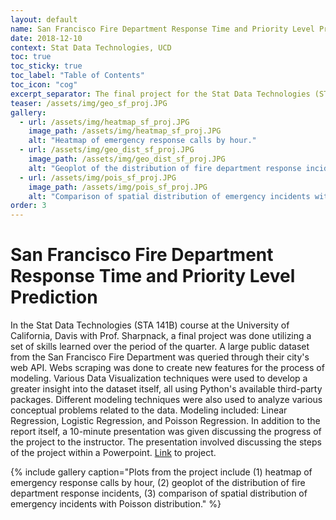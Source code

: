 ```yaml
---
layout: default
name: San Francisco Fire Department Response Time and Priority Level Prediction
date: 2018-12-10
context: Stat Data Technologies, UCD
toc: true
toc_sticky: true
toc_label: "Table of Contents"
toc_icon: "cog"
excerpt_separator: The final project for the Stat Data Technologies (STA 141B) course, utilizing data science pipelines, and various regression models.
teaser: /assets/img/geo_sf_proj.JPG
gallery:
  - url: /assets/img/heatmap_sf_proj.JPG
    image_path: /assets/img/heatmap_sf_proj.JPG
    alt: "Heatmap of emergency response calls by hour."
  - url: /assets/img/geo_dist_sf_proj.JPG
    image_path: /assets/img/geo_dist_sf_proj.JPG
    alt: "Geoplot of the distribution of fire department response incidents."
  - url: /assets/img/pois_sf_proj.JPG
    image_path: /assets/img/pois_sf_proj.JPG
    alt: "Comparison of spatial distribution of emergency incidents with Poisson distribution."
order: 3
---
```

# San Francisco Fire Department Response Time and Priority Level Prediction

In the Stat Data Technologies (STA 141B) course at the University of California, Davis with Prof. Sharpnack, a final project was done utilizing a set of skills learned over the period of the quarter. A large public dataset from the San Francisco Fire Department was queried through their city's web API. Webs scraping was done to create new features for the process of modeling. Various Data Visualization techniques were used to develop a greater insight into the dataset itself, all using Python's available third-party packages. Different modeling techniques were also used to analyze various conceptual problems related to the data. Modeling included: Linear Regression, Logistic Regression, and Poisson Regression. In addition to the report itself, a 10-minute presentation was given discussing the progress of the project to the instructor. The presentation involved discussing the steps of the project within a Powerpoint. [Link](https://nbviewer.jupyter.org/github/qzyu999/data-and-web-technologies-for-data-analysis-ucd-fall-18/blob/master/final_project/final_project.html) to project.

{% include gallery caption="Plots from the project include (1) heatmap of emergency response calls by hour, (2) geoplot of the distribution of fire department response incidents, (3) comparison of spatial distribution of emergency incidents with Poisson distribution." %}
